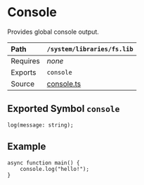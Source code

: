 # Console
Provides global console output.

| Path          | `/system/libraries/fs.lib`                                          |
|:--------------|:--------------------------------------------------------------------|
| Requires      | *none*                                                              |
| Exports       | `console`                                                           |
| Source        | [console.ts](../../source/system/libraries/console.ts)              |

## Exported Symbol `console`

```
log(message: string);
```

## Example
```
async function main() {
	console.log("hello!");
}
```